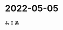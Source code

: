 # 2022-05-05

共 0 条

<!-- BEGIN WEIBO -->
<!-- 最后更新时间 Thu May 05 2022 20:32:29 GMT+0800 (China Standard Time) -->

<!-- END WEIBO -->
